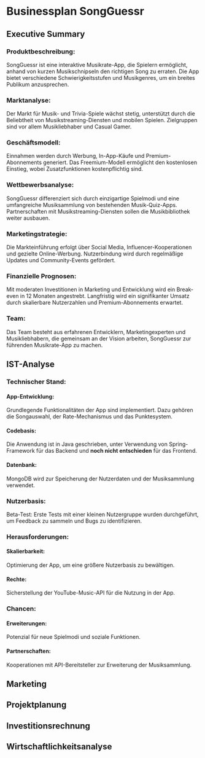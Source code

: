 # Businessplan SongGuessr

## Executive Summary

### Produktbeschreibung:
SongGuessr ist eine interaktive Musikrate-App, die Spielern ermöglicht, anhand von kurzen Musikschnipseln den richtigen Song zu erraten. Die App bietet verschiedene Schwierigkeitsstufen und Musikgenres, um ein breites Publikum anzusprechen.

### Marktanalyse:
Der Markt für Musik- und Trivia-Spiele wächst stetig, unterstützt durch die Beliebtheit von Musikstreaming-Diensten und mobilen Spielen. Zielgruppen sind vor allem Musikliebhaber und Casual Gamer.

### Geschäftsmodell:
Einnahmen werden durch Werbung, In-App-Käufe und Premium-Abonnements generiert. Das Freemium-Modell ermöglicht den kostenlosen Einstieg, wobei Zusatzfunktionen kostenpflichtig sind.

### Wettbewerbsanalyse:
SongGuessr differenziert sich durch einzigartige Spielmodi und eine umfangreiche Musiksammlung von bestehenden Musik-Quiz-Apps. Partnerschaften mit Musikstreaming-Diensten sollen die Musikbibliothek weiter ausbauen.

### Marketingstrategie:
Die Markteinführung erfolgt über Social Media, Influencer-Kooperationen und gezielte Online-Werbung. Nutzerbindung wird durch regelmäßige Updates und Community-Events gefördert.

### Finanzielle Prognosen:
Mit moderaten Investitionen in Marketing und Entwicklung wird ein Break-even in 12 Monaten angestrebt. Langfristig wird ein signifikanter Umsatz durch skalierbare Nutzerzahlen und Premium-Abonnements erwartet.

### Team:
Das Team besteht aus erfahrenen Entwicklern, Marketingexperten und Musikliebhabern, die gemeinsam an der Vision arbeiten, SongGuessr zur führenden Musikrate-App zu machen.

## IST-Analyse

### Technischer Stand:

#### App-Entwicklung:
Grundlegende Funktionalitäten der App sind implementiert. Dazu gehören die Songauswahl, der Rate-Mechanismus und das Punktesystem.
#### Codebasis:
Die Anwendung ist in Java geschrieben, unter Verwendung von Spring-Framework für das Backend und **noch nicht entschieden** für das Frontend.
#### Datenbank:
MongoDB wird zur Speicherung der Nutzerdaten und der Musiksammlung verwendet.

### Nutzerbasis:

Beta-Test: Erste Tests mit einer kleinen Nutzergruppe wurden durchgeführt, um Feedback zu sammeln und Bugs zu identifizieren.

### Herausforderungen:

#### Skalierbarkeit: 
Optimierung der App, um eine größere Nutzerbasis zu bewältigen.
#### Rechte: 
Sicherstellung der YouTube-Music-API für die Nutzung in der App.

### Chancen:

#### Erweiterungen:
Potenzial für neue Spielmodi und soziale Funktionen.
#### Partnerschaften:
Kooperationen mit API-Bereitsteller zur Erweiterung der Musiksammlung.
## Marketing

## Projektplanung

## Investitionsrechnung

## Wirtschaftlichkeitsanalyse